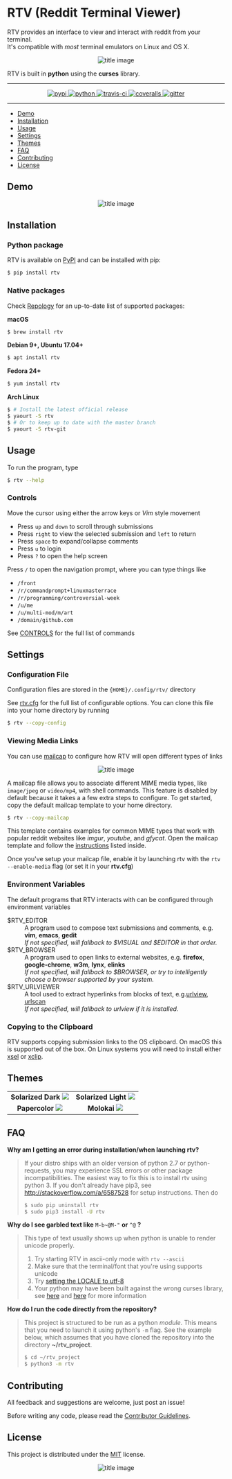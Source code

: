 # RTV (Reddit Terminal Viewer)

RTV provides an interface to view and interact with reddit from your terminal.<br/>
It's compatible with *most* terminal emulators on Linux and OS X.

<p align="center">
<img alt="title image" src="resources/title_image.png"/>
</p>

RTV is built in **python** using the **curses** library.

---

<p align="center">
  <a href="https://pypi.python.org/pypi/rtv/">
    <img alt="pypi" src="https://img.shields.io/pypi/v/rtv.svg?label=version"/>
  </a>
  <a href="https://pypi.python.org/pypi/rtv/">
    <img alt="python" src="https://img.shields.io/badge/python-2.7%2C%203.6-blue.svg"/>
  </a>
  <a href="https://travis-ci.org/michael-lazar/rtv">
    <img alt="travis-ci" src="https://travis-ci.org/michael-lazar/rtv.svg?branch=master"/>
  </a>
  <a href="https://coveralls.io/github/michael-lazar/rtv?branch=master">
    <img alt="coveralls" src="https://coveralls.io/repos/michael-lazar/rtv/badge.svg?branch=master&service=github"/>
  </a>
  <a href="https://gitter.im/michael-lazar/rtv">
    <img alt="gitter" src="https://img.shields.io/gitter/room/michael-lazar/rtv.js.svg"/>
  </a>
</p>

---

* [Demo](#demo)  
* [Installation](#installation)  
* [Usage](#usage)  
* [Settings](#settings)
* [Themes](#themes)
* [FAQ](#faq)  
* [Contributing](#contributing)  
* [License](#license)  

## Demo

<p align="center">
<img alt="title image" src="resources/demo.gif"/>
</p>

## Installation

### Python package

RTV is available on [PyPI](https://pypi.python.org/pypi/rtv/) and can be installed with pip:

```bash
$ pip install rtv
```

### Native packages

Check [Repology](https://repology.org/metapackage/rtv/information) for an up-to-date list of supported packages:

**macOS**

```bash
$ brew install rtv
```

**Debian 9+, Ubuntu 17.04+**

```bash
$ apt install rtv
```

**Fedora 24+**

```bash
$ yum install rtv
```

**Arch Linux**

```bash
$ # Install the latest official release
$ yaourt -S rtv
$ # Or to keep up to date with the master branch
$ yaourt -S rtv-git
```

## Usage

To run the program, type 

```bash
$ rtv --help
```

### Controls

Move the cursor using either the arrow keys or *Vim* style movement

- Press ``up`` and ``down`` to scroll through submissions
- Press ``right`` to view the selected submission and ``left`` to return
- Press ``space`` to expand/collapse comments
- Press ``u`` to login
- Press ``?`` to open the help screen

Press ``/`` to open the navigation prompt, where you can type things like

- ``/front``
- ``/r/commandprompt+linuxmasterrace``
- ``/r/programming/controversial-week``
- ``/u/me``
- ``/u/multi-mod/m/art``
- ``/domain/github.com``

See [CONTROLS](https://github.com/michael-lazar/rtv/blob/master/CONTROLS.rst) for the full list of commands

## Settings

### Configuration File

Configuration files are stored in the ``{HOME}/.config/rtv/`` directory

See [rtv.cfg](https://github.com/michael-lazar/rtv/blob/master/rtv/templates/rtv.cfg) for the full list of configurable options. You can clone this file into your home directory by running

```bash
$ rtv --copy-config
```

### Viewing Media Links

You can use [mailcap](https://en.wikipedia.org/wiki/Media_type#Mailcap) to configure how RTV will open different types of links

<p align="center">
<img alt="title image" src="resources/mailcap.gif"/>
</p>

A mailcap file allows you to associate different MIME media types, like ``image/jpeg`` or ``video/mp4``, with shell commands. This feature is disabled by default because it takes a a few extra steps to configure. To get started, copy the default mailcap template to your home directory.

```bash
$ rtv --copy-mailcap
```

This template contains examples for common MIME types that work with popular reddit websites like *imgur*, *youtube*, and *gfycat*. Open the mailcap template and follow the [instructions](https://github.com/michael-lazar/rtv/blob/master/rtv/templates/mailcap) listed inside. 

Once you've setup your mailcap file, enable it by launching rtv with the ``rtv --enable-media`` flag (or set it in your **rtv.cfg**)

### Environment Variables

The default programs that RTV interacts with can be configured through environment variables

<dl>
  <dt>$RTV_EDITOR</dt>
  <dd>A program used to compose text submissions and comments, e.g. <strong>vim</strong>, <strong>emacs</strong>, <strong>gedit</strong>
  <br/> <em>If not specified, will fallback to $VISUAL and $EDITOR in that order.</em></dd>
  
  <dt>$RTV_BROWSER</dt>
  <dd>A program used to open links to external websites, e.g. <strong>firefox</strong>, <strong>google-chrome</strong>, <strong>w3m</strong>, <strong>lynx</strong>, <strong>elinks</strong>
  <br/> <em>If not specified, will fallback to $BROWSER, or try to intelligently choose a browser supported by your system.</em></dd>
  
  <dt>$RTV_URLVIEWER</dt>
  <dd>A tool used to extract hyperlinks from blocks of text, e.g.<a href=https://github.com/sigpipe/urlview>urlview</a>, <a href=https://github.com/firecat53/urlscan>urlscan</a>
  <br/> <em>If not specified, will fallback to urlview if it is installed.</em></dd>
</dl>

### Copying to the Clipboard
RTV supports copying submission links to the OS clipboard.
On macOS this is supported out of the box.
On Linux systems you will need to install either [xsel](http://www.vergenet.net/~conrad/software/xsel/) or [xclip](https://sourceforge.net/projects/xclip/).

## Themes

<table>
  <tr>
    <td align="center">
      <strong>Solarized Dark</strong>
      <img src="https://github.com/michael-lazar/rtv/blob/themes/resources/theme_solarized_dark.png"></img>
    </td>
    <td align="center">
      <strong>Solarized Light</strong>
      <img src="https://github.com/michael-lazar/rtv/blob/themes/resources/theme_solarized_light.png"></img>
    </td>
  </tr>
  <tr>
    <td align="center">
      <strong>Papercolor</strong>
      <img src="https://github.com/michael-lazar/rtv/blob/themes/resources/theme_papercolor.png"></img>
    </td>
    <td align="center">
      <strong>Molokai</strong>
      <img src="https://github.com/michael-lazar/rtv/blob/themes/resources/theme_molokai.png"></img>
    </td>
  </tr>
</table>

## FAQ

**Why am I getting an error during installation/when launching rtv?**

> If your distro ships with an older version of python 2.7 or python-requests,
> you may experience SSL errors or other package incompatibilities. The
> easiest way to fix this is to install rtv using python 3. If you
> don't already have pip3, see http://stackoverflow.com/a/6587528 for setup
> instructions. Then do
>
> ```bash
> $ sudo pip uninstall rtv
> $ sudo pip3 install -U rtv
> ```

**Why do I see garbled text like** ``M-b~@M-"`` **or** ``^@`` **?**

> This type of text usually shows up when python is unable to render
> unicode properly.
>    
> 1. Try starting RTV in ascii-only mode with ``rtv --ascii``
> 2. Make sure that the terminal/font that you're using supports unicode
> 3. Try [setting the LOCALE to utf-8](https://perlgeek.de/en/article/set-up-a-clean-utf8-environment)
> 4. Your python may have been built against the wrong curses library,
>    see [here](stackoverflow.com/questions/19373027) and
>    [here](https://bugs.python.org/issue4787) for more information
  
**How do I run the code directly from the repository?**

> This project is structured to be run as a python *module*. This means that
> you need to launch it using python's ``-m`` flag. See the example below, which
> assumes that you have cloned the repository into the directory **~/rtv_project**.
>
> ```bash
> $ cd ~/rtv_project
> $ python3 -m rtv
> ```

## Contributing
All feedback and suggestions are welcome, just post an issue!

Before writing any code, please read the [Contributor Guidelines](https://github.com/michael-lazar/rtv/blob/master/CONTRIBUTING.rst).

## License
This project is distributed under the [MIT](https://github.com/michael-lazar/rtv/blob/master/LICENSE) license.

<p align="center">
<img alt="title image" src="resources/retro_term.png"/>
</p>
   
